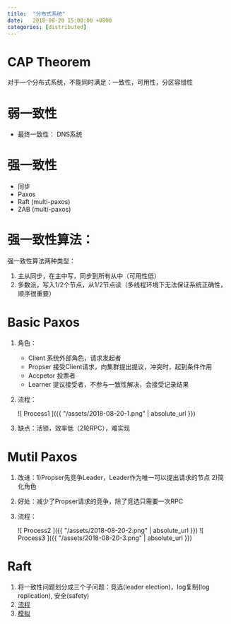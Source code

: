 ```yaml
---
title:  "分布式系统"
date:   2018-08-20 15:00:00 +0800
categories: [distributed]
---
```


# CAP Theorem
对于一个分布式系统，不能同时满足：一致性，可用性，分区容错性

# 弱一致性
* 最终一致性： DNS系统

# 强一致性
* 同步
* Paxos
* Raft (multi-paxos)
* ZAB (multi-paxos)
<!--more-->

# 强一致性算法：
强一致性算法两种类型：
1. 主从同步，在主中写，同步到所有从中（可用性低）
2. 多数派，写入1/2个节点，从1/2节点读（多线程环境下无法保证系统正确性，顺序很重要）

# Basic Paxos
1. 角色：
    * Client 系统外部角色，请求发起者
    * Propser 接受Client请求，向集群提出提议，冲突时，起到条件作用
    * Accpetor 投票者
    * Learner 提议接受者，不参与一致性解决，会接受记录结果
2. 流程：
    
    ![ Process1 ]({{ "/assets/2018-08-20-1.png" | absolute_url }})
3. 缺点：活锁，效率低（2轮RPC），难实现

# Mutil Paxos
1. 改进：1)Propser先竞争Leader，Leader作为唯一可以提出请求的节点 2)简化角色
2. 好处：减少了Propser请求的竞争，除了竞选只需要一次RPC
3. 流程：

    ![ Process2 ]({{ "/assets/2018-08-20-2.png" | absolute_url }})
    ![ Process3 ]({{ "/assets/2018-08-20-3.png" | absolute_url }})

# Raft
1. 将一致性问题划分成三个子问题：竞选(leader election)，log复制(log replication), 安全(safety)
2. [流程](http://thesecretlivesofdata.com/raft/)
3. [模拟](https://raft.github.io/)